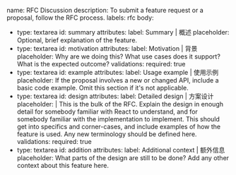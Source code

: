 name: RFC Discussion
description: To submit a feature request or a proposal, follow the RFC process.
labels: rfc
body:
  - type: textarea
    id: summary
    attributes:
      label: Summary | 概述
      placeholder: Optional, brief explanation of the feature.
  - type: textarea
    id: motivation
    attributes:
      label: Motivation | 背景
      placeholder: Why are we doing this? What use cases does it support? What is the expected
outcome?
    validations:
      required: true
  - type: textarea
    id: example
    attributes:
      label: Usage example | 使用示例
      placeholder: If the proposal involves a new or changed API, include a basic code example.
Omit this section if it's not applicable.
  - type: textarea
    id: design
    attributes:
      label: Detailed design | 方案设计
      placeholder: |
        This is the bulk of the RFC. Explain the design in enough detail for somebody
familiar with React to understand, and for somebody familiar with the
implementation to implement. This should get into specifics and corner-cases,
and include examples of how the feature is used. Any new terminology should be
defined here.
    validations:
      required: true
  - type: textarea
    id: addition
    attributes:
      label: Additional context | 额外信息
      placeholder: What parts of the design are still
to be done? Add any other context about this feature here. 
